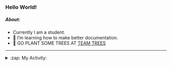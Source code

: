 ### Hello World!

##### About:
- Currently I am a student.
- 🌱 I’m learning how to make better documentation.
- 🌱 GO PLANT SOME TREES AT [TEAM TREES](https://teamtrees.org/)

---
<details>
  <summary>:zap: My Activity:</summary>
  
<!--START_SECTION:waka-->
![Code Time](http://img.shields.io/badge/Code%20Time-1%2C123%20hrs%2015%20mins-blue)

**I'm a Night 🦉** 

```text
🌞 Morning                1696 commits        ███░░░░░░░░░░░░░░░░░░░░░░   10.02 % 
🌆 Daytime                5688 commits        ████████░░░░░░░░░░░░░░░░░   33.60 % 
🌃 Evening                4797 commits        ███████░░░░░░░░░░░░░░░░░░   28.33 % 
🌙 Night                  4750 commits        ███████░░░░░░░░░░░░░░░░░░   28.06 % 
```
📅 **I'm Most Productive on Wednesday** 

```text
Monday                   2417 commits        ████░░░░░░░░░░░░░░░░░░░░░   14.28 % 
Tuesday                  2135 commits        ███░░░░░░░░░░░░░░░░░░░░░░   12.61 % 
Wednesday                4058 commits        ██████░░░░░░░░░░░░░░░░░░░   23.97 % 
Thursday                 2256 commits        ███░░░░░░░░░░░░░░░░░░░░░░   13.32 % 
Friday                   1692 commits        ██░░░░░░░░░░░░░░░░░░░░░░░   09.99 % 
Saturday                 1487 commits        ██░░░░░░░░░░░░░░░░░░░░░░░   08.78 % 
Sunday                   2886 commits        ████░░░░░░░░░░░░░░░░░░░░░   17.05 % 
```


📊 **This Week I Spent My Time On** 

```text
🔥 Editors: 
VS Code                  3 hrs 9 mins        █████████████████████████   100.00 % 

🐱‍💻 Projects: 
praise                   3 hrs 8 mins        █████████████████████████   99.48 % 
CSF22                    0 secs              ░░░░░░░░░░░░░░░░░░░░░░░░░   00.52 % 
```


 Last Updated on 17/05/2023 15:08:45 UTC
<!--END_SECTION:waka-->
</details>
